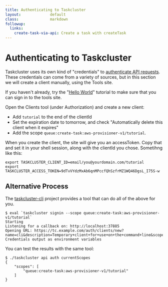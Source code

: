 ```yaml
---
title: Authenticating to Taskcluster
layout:             default
class:              markdown
followup:
  links:
    create-task-via-api: Create a task with createTask
---
```


# Authenticating to Taskcluster

Taskcluster uses its own kind of "credentials" to [authenticate API
requests](/docs/manual/design/apis). These credentials can come from a variety of
sources, but in this section we will create a client manually, using the Tools
site.

If you haven't already, try the "[Hello World](hello-world)" tutorial to make
sure that you can sign in to the tools site.

Open the Clients tool (under Authorization) and create a new client:

 * Add `tutorial` to the end of the clientId
 * Set the expiration date to tomorrow, and check "Automatically delete this client when it expires"
 * Add the scope `queue:create-task:aws-provisioner-v1/tutorial`.

When you create the client, the site will give you an accessToken.  Copy that
and set it in your shell session, along with the clientId you chose.  Sometihng
like this:

```
export TASKCLUSTER_CLIENT_ID=email/you@yourdomain.com/tutorial
export TASKCLUSTER_ACCESS_TOKEN=9dTvVYdzMxAb6qnMPccfQhSzfrMZ1WQ46DgsL_I75S-w
```

## Alternative Process

The [taskcluster-cli](https://github.com/taskcluster/taskcluster-cli) project
provides a tool that can do all of the above for you.

```
$ eval `taskcluster signin --scope queue:create-task:aws-provisioner-v1/tutorial`
Starting
Listening for a callback on: http://localhost:37885
Opening URL: https://tc.example.com/auth/clients/new?name=cli&description=Temporary+client+for+use+on+the+command+line&scope=*&expires=1d&callback_url=http%3A%2F%2Flocalhost%3A37885
Credentials output as environment variables
```

You can test the results with the same tool:

```
$ ./taskcluster api auth currentScopes
{
    "scopes": [
        "queue:create-task:aws-provisioner-v1/tutorial"
    ]
}
```
